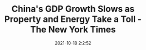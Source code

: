 ---
"title": "China's GDP Growth Slows as Property and Energy Take a Toll - The New York Times"
"date": "2021-10-18 2:2:52"
"feed_name": "GOOGLENEWSINDUSTRIAL"
"feed_website": "https://news.google.com/search?q=industrial%2Bincident&hl=en-US&gl=US&ceid=US:en"
"feed_rss": "https://news.google.com/rss/search?q=industrial%2Bincident&hl=en-US&gl=US&ceid=US:en"
"link": "https://www.nytimes.com/2021/10/17/business/economy/china-economy-gdp.html"
"source": "{'href': 'https://www.nytimes.com', 'title': 'The New York Times'}"
"file": "_posts/2021-1-1-a4e90fe10fd0fde74c81dd6394c07aeef11c0bc6.md"
"accident": "0"
"drilling": "0"
"represented_by": "0"
"dead": "0"
"injured": "0"
"arrested": "0"
"place": "unknown place"
"where": "unknown site"
"causes": "unknown"
"place_uri": "unknown place"
---